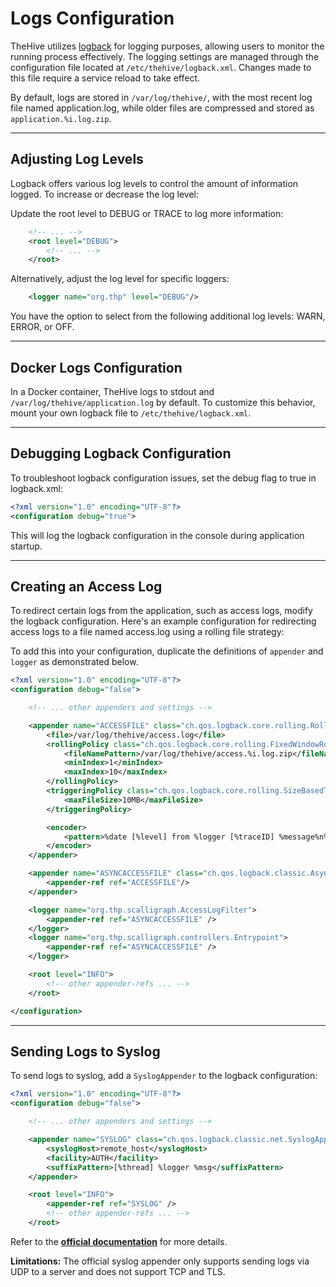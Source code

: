 # Logs Configuration

TheHive utilizes [logback](https://logback.qos.ch/) for logging purposes, allowing users to monitor the running process effectively. The logging settings are managed through the configuration file located at `/etc/thehive/logback.xml`. Changes made to this file require a service reload to take effect.

By default, logs are stored in `/var/log/thehive/`, with the most recent log file named application.log, while older files are compressed and stored as `application.%i.log.zip`.

---

## Adjusting Log Levels

Logback offers various log levels to control the amount of information logged. To increase or decrease the log level: 

Update the root level to DEBUG or TRACE to log more information:

```xml title="logback.xml"
    <!-- ... -->
    <root level="DEBUG">
        <!-- ... -->
    </root>
```

Alternatively, adjust the log level for specific loggers:

```xml title="logback.xml"
    <logger name="org.thp" level="DEBUG"/>
```

You have the option to select from the following additional log levels: WARN, ERROR, or OFF.

---

## Docker Logs Configuration

In a Docker container, TheHive logs to stdout and `/var/log/thehive/application.log` by default. To customize this behavior, mount your own logback file to `/etc/thehive/logback.xml`.

---

## Debugging Logback Configuration

To troubleshoot logback configuration issues, set the debug flag to true in logback.xml:

```xml title="logback.xml"
<?xml version="1.0" encoding="UTF-8"?>
<configuration debug="true">

```

This will log the logback configuration in the console during application startup.

---

## Creating an Access Log

To redirect certain logs from the application, such as access logs, modify the logback configuration. Here's an example configuration for redirecting access logs to a file named access.log using a rolling file strategy:

To add this into your configuration, duplicate the definitions of `appender` and `logger` as demonstrated below.

```xml title="logback.xml"
<?xml version="1.0" encoding="UTF-8"?>
<configuration debug="false">

    <!-- ... other appenders and settings -->

    <appender name="ACCESSFILE" class="ch.qos.logback.core.rolling.RollingFileAppender">
        <file>/var/log/thehive/access.log</file>
        <rollingPolicy class="ch.qos.logback.core.rolling.FixedWindowRollingPolicy">
            <fileNamePattern>/var/log/thehive/access.%i.log.zip</fileNamePattern>
            <minIndex>1</minIndex>
            <maxIndex>10</maxIndex>
        </rollingPolicy>
        <triggeringPolicy class="ch.qos.logback.core.rolling.SizeBasedTriggeringPolicy">
            <maxFileSize>10MB</maxFileSize>
        </triggeringPolicy>

        <encoder>
            <pattern>%date [%level] from %logger [%traceID] %message%n%xException</pattern>
        </encoder>
    </appender>

    <appender name="ASYNCACCESSFILE" class="ch.qos.logback.classic.AsyncAppender">
        <appender-ref ref="ACCESSFILE"/>
    </appender>

    <logger name="org.thp.scalligraph.AccessLogFilter">
        <appender-ref ref="ASYNCACCESSFILE" />
    </logger>
    <logger name="org.thp.scalligraph.controllers.Entrypoint">
        <appender-ref ref="ASYNCACCESSFILE" />
    </logger>

    <root level="INFO">
        <!-- other appender-refs ... -->
    </root>

</configuration>

```

---

## Sending Logs to Syslog

To send logs to syslog, add a `SyslogAppender` to the logback configuration:

```xml title="logback.xml"
<?xml version="1.0" encoding="UTF-8"?>
<configuration debug="false">

    <!-- ... other appenders and settings -->

    <appender name="SYSLOG" class="ch.qos.logback.classic.net.SyslogAppender">
        <syslogHost>remote_host</syslogHost>
        <facility>AUTH</facility>
        <suffixPattern>[%thread] %logger %msg</suffixPattern>
    </appender>

    <root level="INFO">
        <appender-ref ref="SYSLOG" />
        <!-- other appender-refs ... -->
    </root>

```

Refer to the [**official documentation**](https://logback.qos.ch/manual/appenders.html#SyslogAppender) for more details.

**Limitations:**
The official syslog appender only supports sending logs via UDP to a server and does not support TCP and TLS.

&nbsp;